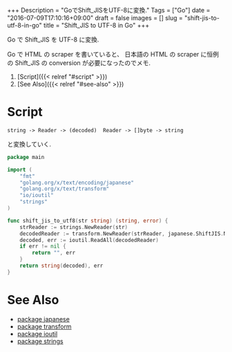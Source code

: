 +++
Description = "GoでShift_JISをUTF-8に変換."
Tags = ["Go"]
date = "2016-07-09T17:10:16+09:00"
draft = false
images = []
slug = "shift-jis-to-utf-8-in-go"
title = "Shift_JIS to UTF-8 in Go"
+++

Go で Shift_JIS を UTF-8 に変換.

<!--more-->

Go で HTML の scraper を書いていると、
日本語の HTML の scraper に恒例の Shift_JIS の conversion が必要になったのでメモ.

1. [Script]({{< relref "#script" >}})
2. [See Also]({{< relref "#see-also" >}})

# Script

```
string -> Reader -> (decoded)  Reader -> []byte -> string
```

と変換していく.

```go
package main

import (
	"fmt"
	"golang.org/x/text/encoding/japanese"
	"golang.org/x/text/transform"
	"io/ioutil"
	"strings"
)

func shift_jis_to_utf8(str string) (string, error) {
	strReader := strings.NewReader(str)
	decodedReader := transform.NewReader(strReader, japanese.ShiftJIS.NewDecoder())
	decoded, err := ioutil.ReadAll(decodedReader)
	if err != nil {
		return "", err
	}
	return string(decoded), err
}
```


# See Also

- [package japanese](https://godoc.org/golang.org/x/text/encoding/japanese)
- [package transform](https://godoc.org/golang.org/x/text/transform)
- [package ioutil](https://godoc.org/io/ioutil)
- [package strings](https://godoc.org/strings)
